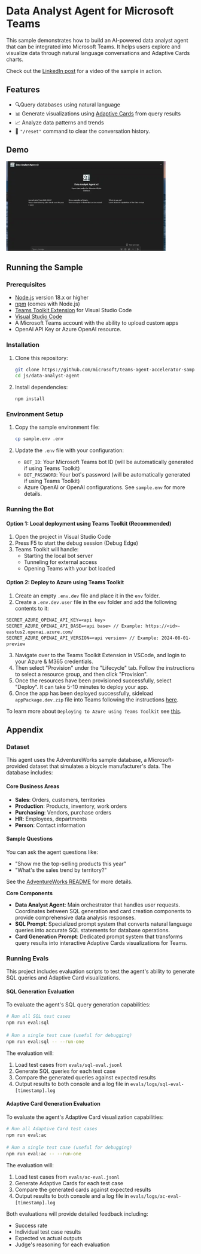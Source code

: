<!--
---
id: data-analyst-agent-v2
title: "Data Analyst Agent"
description: "Natural language interface for data exploration and visualization."
longDescription: |
  This sample demonstrates how to build an AI-powered data analyst agent that can be integrated into Microsoft Teams. It helps users explore and visualize data through natural language conversations and Adaptive Cards charts.

  Check out the [LinkedIn post](https://www.linkedin.com/feed/update/urn:li:activity:7305726858308792321/) for a video of the sample in action.
featuresList:
  - "🔍 Query databases using natural language"
  - "📊 Generate visualizations using Adaptive Cards from query results"
  - "📈 Analyze data patterns and trends"
  - "🔄 'reset' command to clear the conversation history."
tags:
  - "llm-sql"
  - "adaptive-cards"
  - "data-viz"
githubUrl: "https://github.com/microsoft/teams-agent-accelerator-samples/blob/main/js/data-analyst-agent"
imageUrl: "https://github.com/microsoft/teams-agent-accelerator-samples/raw/main/js/data-analyst-agent/assets/data-analyst-thumbnail.png"
author: "Microsoft"
language: "JavaScript"
demoUrlGif: "https://github.com/microsoft/teams-agent-accelerator-samples/raw/main/js/data-analyst-agent/assets/demo.gif"
demoYoutubeVideoId: "HQDvwoJbhRE"
---
-->

# Data Analyst Agent for Microsoft Teams

This sample demonstrates how to build an AI-powered data analyst agent that can be integrated into Microsoft Teams. It helps users explore and visualize data through natural language conversations and Adaptive Cards charts.

Check out the [LinkedIn post](https://www.linkedin.com/feed/update/urn:li:activity:7305726858308792321/) for a video of the sample in action.

## Features

- 🔍Query databases using natural language
- 📊 Generate visualizations using [Adaptive Cards](https://adaptivecards.microsoft.com/?topic=welcome) from query results
- 📈 Analyze data patterns and trends
- 🔄 `"/reset"` command to clear the conversation history.

## Demo

![Data Analyst Agent Demo](assets/demo.gif)

## Running the Sample

### Prerequisites

- [Node.js](https://nodejs.org/) version 18.x or higher
- [npm](https://www.npmjs.com/) (comes with Node.js)
- [Teams Toolkit Extension](https://marketplace.visualstudio.com/items?itemName=TeamsDevApp.ms-teams-vscode-extension) for Visual Studio Code
- [Visual Studio Code](https://code.visualstudio.com/)
- A Microsoft Teams account with the ability to upload custom apps
- OpenAI API Key or Azure OpenAI resource.

### Installation

1. Clone this repository:

    ```bash
    git clone https://github.com/microsoft/teams-agent-accelerator-samples
    cd js/data-analyst-agent
    ```

2. Install dependencies:
    ```bash
    npm install
    ```

### Environment Setup

1. Copy the sample environment file:

    ```bash
    cp sample.env .env
    ```

2. Update the `.env` file with your configuration:
    - `BOT_ID`: Your Microsoft Teams bot ID (will be automatically generated if using Teams Toolkit)
    - `BOT_PASSWORD`: Your bot's password (will be automatically generated if using Teams Toolkit)
    - Azure OpenAI or OpenAI configurations. See `sample.env` for more details.

### Running the Bot

#### Option 1: Local deployment using Teams Toolkit (Recommended)

1. Open the project in Visual Studio Code
2. Press F5 to start the debug session (Debug Edge)
3. Teams Toolkit will handle:
    - Starting the local bot server
    - Tunneling for external access
    - Opening Teams with your bot loaded

#### Option 2: Deploy to Azure using Teams Toolkit

1. Create an empty `.env.dev` file and place it in the `env` folder.
2. Create a `.env.dev.user` file in the `env` folder and add the following contents to it:

```
SECRET_AZURE_OPENAI_API_KEY=<api key>
SECRET_AZURE_OPENAI_API_BASE=<api base> // Example: https://<id>-eastus2.openai.azure.com/
SECRET_AZURE_OPENAI_API_VERSION=<api version> // Example: 2024-08-01-preview
```

3. Navigate over to the Teams Toolkit Extension in VSCode, and login to your Azure & M365 credentials.
4. Then select "Provision" under the "Lifecycle" tab. Follow the instructions to select a resource group, and then click "Provision".
5. Once the resources have been provisioned successfully, select "Deploy". It can take 5-10 minutes to deploy your app.
6. Once the app has been deployed successfully, sideload `appPackage.dev.zip` file into Teams following the instructions [here](https://learn.microsoft.com/en-us/microsoftteams/platform/concepts/deploy-and-publish/apps-upload).

To learn more about `Deploying to Azure using Teams Toolkit` see [this](https://learn.microsoft.com/en-us/microsoftteams/platform/toolkit/provision).

## Appendix

### Dataset

This agent uses the AdventureWorks sample database, a Microsoft-provided dataset that simulates a bicycle manufacturer's data. The database includes:

#### Core Business Areas

- **Sales**: Orders, customers, territories
- **Production**: Products, inventory, work orders
- **Purchasing**: Vendors, purchase orders
- **HR**: Employees, departments
- **Person**: Contact information

#### Sample Questions

You can ask the agent questions like:

- "Show me the top-selling products this year"
- "What's the sales trend by territory?"

See the [AdventureWorks README](src/data/README.md) for more details.

**Core Components**

- **Data Analyst Agent**: Main orchestrator that handles user requests. Coordinates between SQL generation and card creation components to provide comprehensive data analysis responses.
- **SQL Prompt**: Specialized prompt system that converts natural language queries into accurate SQL statements for database operations.
- **Card Generation Prompt**: Dedicated prompt system that transforms query results into interactive Adaptive Cards visualizations for Teams.

### Running Evals

This project includes evaluation scripts to test the agent's ability to generate SQL queries and Adaptive Card visualizations.

#### SQL Generation Evaluation

To evaluate the agent's SQL query generation capabilities:

```bash
# Run all SQL test cases
npm run eval:sql

# Run a single test case (useful for debugging)
npm run eval:sql -- --run-one
```

The evaluation will:
1. Load test cases from `evals/sql-eval.jsonl`
2. Generate SQL queries for each test case
3. Compare the generated queries against expected results
4. Output results to both console and a log file in `evals/logs/sql-eval-[timestamp].log`

#### Adaptive Card Generation Evaluation

To evaluate the agent's Adaptive Card visualization capabilities:

```bash
# Run all Adaptive Card test cases
npm run eval:ac

# Run a single test case (useful for debugging)
npm run eval:ac -- --run-one
```

The evaluation will:
1. Load test cases from `evals/ac-eval.jsonl`
2. Generate Adaptive Cards for each test case
3. Compare the generated cards against expected results
4. Output results to both console and a log file in `evals/logs/ac-eval-[timestamp].log`

Both evaluations will provide detailed feedback including:
- Success rate
- Individual test case results
- Expected vs actual outputs
- Judge's reasoning for each evaluation


